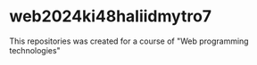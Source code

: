 # web2024ki48haliidmytro7
This repositories was created for a course of "Web programming technologies"

